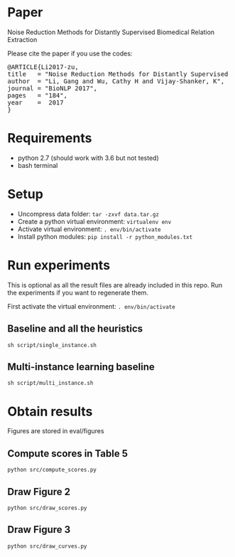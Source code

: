 # Paper

Noise Reduction Methods for Distantly Supervised Biomedical Relation Extraction

Please cite the paper if you use the codes:
<pre>
@ARTICLE{Li2017-zu,
title   = "Noise Reduction Methods for Distantly Supervised Biomedical Relation Extraction",
author  = "Li, Gang and Wu, Cathy H and Vijay-Shanker, K",
journal = "BioNLP 2017",
pages   = "184",
year    =  2017
}
</pre>


# Requirements

* python 2.7 (should work with 3.6 but not tested)
* bash terminal

# Setup
* Uncompress data folder: `tar -zxvf data.tar.gz`
* Create a python virtual environment: `virtualenv env`
* Activate virtual environment: `. env/bin/activate`
* Install python modules: `pip install -r python_modules.txt`

# Run experiments

This is optional as all the result files are already included in this repo. Run the experiments if you want to regenerate them.

First activate the virtual environment: `. env/bin/activate`

## Baseline and all the heuristics
`sh script/single_instance.sh`

## Multi-instance learning baseline
`sh script/multi_instance.sh`

# Obtain results

Figures are stored in eval/figures

## Compute scores in Table 5
`python src/compute_scores.py`

## Draw Figure 2
`python src/draw_scores.py`

## Draw Figure 3
`python src/draw_curves.py`
